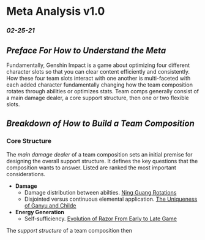 # Meta Analysis v1.0
### *02-25-21*

## *Preface For How to Understand the Meta*
Fundamentally, Genshin Impact is a game about optimizing four different character slots so that you can clear content efficiently and consistently. How these four team slots interact with one another is multi-faceted with each added character fundamentally changing how the team composition rotates through abilities or optimizes stats. Team comps generally consist of a main damage dealer, a core support structure, then one or two flexible slots.

## *Breakdown of How to Build a Team Composition*
### Core Structure
The *main damage dealer* of a team composition sets an initial premise for designing the overall support structure. It defines the key questions that the composition wants to answer. Listed are ranked the most important considerations.

* **Damage**
  * Damage distribution between abilties. [Ning Guang Rotations]()
  * Disjointed versus continuous elemental application. [The Uniqueness of Ganyu and Childe]()
* **Energy Generation** 
  * Self-sufficiency. [Evolution of Razor From Early to Late Game]()

The *support structure* of a team composition then 
